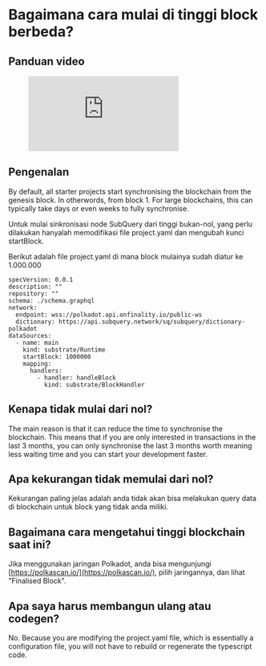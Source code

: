 # Bagaimana cara mulai di tinggi block berbeda?

## Panduan video

<figure class="video_container">
  <iframe src="https://www.youtube.com/embed/ZiNSXDMHmBk" frameborder="0" allowfullscreen="true"></iframe>
</figure>

## Pengenalan

By default, all starter projects start synchronising the blockchain from the genesis block. In otherwords, from block 1. For large blockchains, this can typically take days or even weeks to fully synchronise.

Untuk mulai sinkronisasi node SubQuery dari tinggi bukan-nol, yang perlu dilakukan hanyalah memodifikasi file project.yaml dan mengubah kunci startBlock.

Berikut adalah file project.yaml di mana block mulainya sudah diatur ke 1.000.000

```shell
specVersion: 0.0.1
description: ""
repository: ""
schema: ./schema.graphql
network:
  endpoint: wss://polkadot.api.onfinality.io/public-ws
  dictionary: https://api.subquery.network/sq/subquery/dictionary-polkadot
dataSources:
  - name: main
    kind: substrate/Runtime
    startBlock: 1000000
    mapping:
      handlers:
        - handler: handleBlock
          kind: substrate/BlockHandler
```

## Kenapa tidak mulai dari nol?

The main reason is that it can reduce the time to synchronise the blockchain. This means that if you are only interested in transactions in the last 3 months, you can only synchronise the last 3 months worth meaning less waiting time and you can start your development faster.

## Apa kekurangan tidak memulai dari nol?

Kekurangan paling jelas adalah anda tidak akan bisa melakukan query data di blockchain untuk block yang tidak anda miliki.

## Bagaimana cara mengetahui tinggi blockchain saat ini?

Jika menggunakan jaringan Polkadot, anda bisa mengunjungi [https://polkascan.io/](https://polkascan.io/), pilih jaringannya, dan lihat "Finalised Block".

## Apa saya harus membangun ulang atau codegen?

No. Because you are modifying the project.yaml file, which is essentially a configuration file, you will not have to rebuild or regenerate the typescript code.
